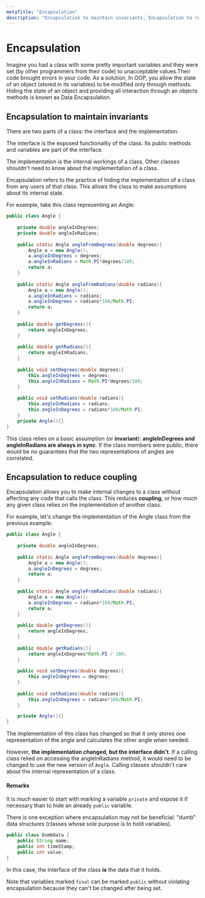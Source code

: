 ```yaml
---
metaTitle: "Encapsulation"
description: "Encapsulation to maintain invariants, Encapsulation to reduce coupling"
---
```


# Encapsulation


Imagine you had a class with some pretty important variables and they were set (by other programmers from their code) to unacceptable values.Their code brought errors in your code. As a solution, In OOP, you allow the state of an object (stored in its variables) to be modified only through methods. Hiding the state of an object and providing all interaction through an objects methods is known as Data Encapsulation.



## Encapsulation to maintain invariants


There are two parts of a class: the interface and the implementation.

The interface is the exposed functionality of the class. Its public methods and variables are part of the interface.

The implementation is the internal workings of a class. Other classes shouldn't need to know about the implementation of a class.

Encapsulation refers to the practice of hiding the implementation of a class from any users of that class. This allows the class to make assumptions about its internal state.

For example, take this class representing an Angle:

```java
public class Angle {
    
    private double angleInDegrees;
    private double angleInRadians;
    
    public static Angle angleFromDegrees(double degrees){
        Angle a = new Angle();
        a.angleInDegrees = degrees;
        a.angleInRadians = Math.PI*degrees/180;
        return a;
    }
    
    public static Angle angleFromRadians(double radians){
        Angle a = new Angle();
        a.angleInRadians = radians;
        a.angleInDegrees = radians*180/Math.PI;
        return a;
    }
    
    public double getDegrees(){
        return angleInDegrees;
    }
    
    public double getRadians(){
        return angleInRadians;
    }
    
    public void setDegrees(double degrees){
        this.angleInDegrees = degrees;
        this.angleInRadians = Math.PI*degrees/180;
    }
    
    public void setRadians(double radians){
        this.angleInRadians = radians;
        this.angleInDegrees = radians*180/Math.PI;
    }
    private Angle(){}
}

```

This class relies on a basic assumption (or **invariant**): **angleInDegrees and angleInRadians are always in sync**. If the class members were public, there would be no guarantees that the two representations of angles are correlated.



## Encapsulation to reduce coupling


Encapsulation allows you to make internal changes to a class without affecting any code that calls the class. This reduces **coupling**, or how much any given class relies on the implementation of another class.

For example, let's change the implementation of the Angle class from the previous example:

```java
public class Angle {
    
    private double angleInDegrees;
    
    public static Angle angleFromDegrees(double degrees){
        Angle a = new Angle();
        a.angleInDegrees = degrees;
        return a;
    }
    
    public static Angle angleFromRadians(double radians){
        Angle a = new Angle();
        a.angleInDegrees = radians*180/Math.PI;
        return a;
    }
    
    public double getDegrees(){
        return angleInDegrees;
    }
    
    public double getRadians(){
        return angleInDegrees*Math.PI / 180;
    }
    
    public void setDegrees(double degrees){
        this.angleInDegrees = degrees;
    }
    
    public void setRadians(double radians){
        this.angleInDegrees = radians*180/Math.PI;
    }

    private Angle(){}
}

```

The implementation of this class has changed so that it only stores one representation of the angle and calculates the other angle when needed.

However, **the implementation changed, but the interface didn't**. If a calling class relied on accessing the angleInRadians method, it would need to be changed to use the new version of `Angle`. Calling classes shouldn't care about the internal representation of a class.



#### Remarks


It is much easier to start with marking a variable `private` and expose it if necessary than to hide an already `public` variable.

There is one exception where encapsulation may not be beneficial: "dumb" data structures (classes whose sole purpose is to hold variables).

```java
public class DumbData {
    public String name;
    public int timeStamp;
    public int value;
}

```

In this case, the interface of the class **is** the data that it holds.

Note that variables marked `final` can be marked `public` without violating encapsulation because they can't be changed after being set.


